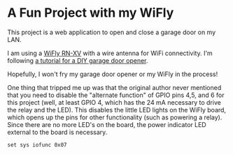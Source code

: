 A Fun Project with my WiFly
===========================

This project is a web application to open and close a garage door on my
LAN. 


I am using a [WiFly RN-XV](http://www.rovingnetworks.com/products/RN171XV) 
with a wire antenna for WiFi connectivity.  I'm following [a 
tutorial for a DIY garage door opener](http://www.dinnovative.com/?p=163).

Hopefully, I won't fry my garage door opener or my WiFly in the process!

One thing that tripped me up was that the original author never mentioned that 
you need to disable the "alternate function" of GPIO pins 4,5, and 6 for this project
(well, at least GPIO 4, which has the 24 mA necessary to drive the relay and the 
LED).  This disables the little LED lights on the WiFly board, which opens up the
pins for other functionality (such as powering a relay).  Since there are no more
LED's on the board, the power indicator LED external to the board is necessary.
```
set sys iofunc 0x07
```